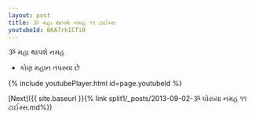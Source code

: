 ```yaml
---
layout: post
title: ૐ મહા થાપશે નમહ ૧૧ ટાઈમ્સ
youtubeId: BKA7rkICTi0
---
```

 
 
 ૐ મહા થાપશે નમહ  
 
 -  કોણ મહાન તપસ્યા છે 
 
  
 
  
 
 
 
 
 
 


{% include youtubePlayer.html id=page.youtubeId %}
 
[Next]({{ site.baseurl }}{% link  split1/_posts/2013-09-02-ૐ ઘોરાયા નમહ ૧૧ ટાઈમ્સ.md%})
 
